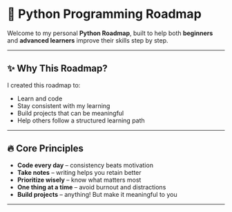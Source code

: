 # 🐍 Python Programming Roadmap

Welcome to my personal **Python Roadmap**, built to help both **beginners** and **advanced learners** improve their skills step by step.

---

## ✨ Why This Roadmap?

I created this roadmap to:
- Learn and code
- Stay consistent with my learning
- Build projects that can be meaningful
- Help others follow a structured learning path

---

## 🔥 Core Principles

- **Code every day** – consistency beats motivation  
- **Take notes** – writing helps you retain better  
- **Prioritize wisely** – know what matters most  
- **One thing at a time** – avoid burnout and distractions  
- **Build projects** – anything! But make it meaningful to you  

---
